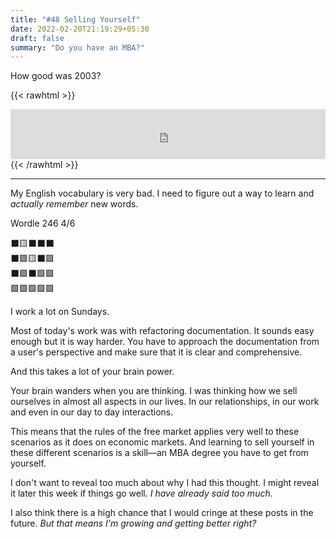 ```yaml
---
title: "#48 Selling Yourself"
date: 2022-02-20T21:19:29+05:30
draft: false
summary: "Do you have an MBA?"
---
```


How good was 2003?

{{< rawhtml >}}

<iframe src="https://open.spotify.com/embed/playlist/37i9dQZF1DXcYAgq4oLyJ4?utm_source=generator&theme=0" width="100%" height="80" frameBorder="0" allowfullscreen="" allow="autoplay; clipboard-write; encrypted-media; fullscreen; picture-in-picture"></iframe>
{{< /rawhtml >}}

---

My English vocabulary is very bad. I need to figure out a way to learn and _actually remember_ new words.

Wordle 246 4/6

⬛🟨⬛⬛⬛\
⬛🟩🟨⬛🟩\
⬛🟩⬛🟩🟩\
🟩🟩🟩🟩🟩

I work a lot on Sundays.

Most of today's work was with refactoring documentation. It sounds easy enough but it is way harder. You have to approach the documentation from a user's perspective and make sure that it is clear and comprehensive.

And this takes a lot of your brain power.

Your brain wanders when you are thinking. I was thinking how we sell ourselves in almost all aspects in our lives. In our relationships, in our work and even in our day to day interactions.

This means that the rules of the free market applies very well to these scenarios as it does on economic markets. And learning to sell yourself in these different scenarios is a skill—an MBA degree you have to get from yourself.

I don't want to reveal too much about why I had this thought. I might reveal it later this week if things go well. _I have already said too much._

I also think there is a high chance that I would cringe at these posts in the future. _But that means I'm growing and getting better right?_
